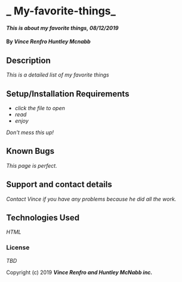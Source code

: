 # _ My-favorite-things_

#### _This is about my favorite things, 08/12/2019_

#### By _**Vince Renfro Huntley Mcnabb**_

## Description

_This is a detailed list of my favorite things_

## Setup/Installation Requirements

* _click the file to open_
* _read_
* _enjoy_

_Don't mess this up!_

## Known Bugs

_This page is perfect._

## Support and contact details

_Contact Vince if you have any problems because he did all the work._

## Technologies Used

_HTML_

### License

*TBD*

Copyright (c) 2019 **_Vince Renfro and Huntley McNabb inc._**

